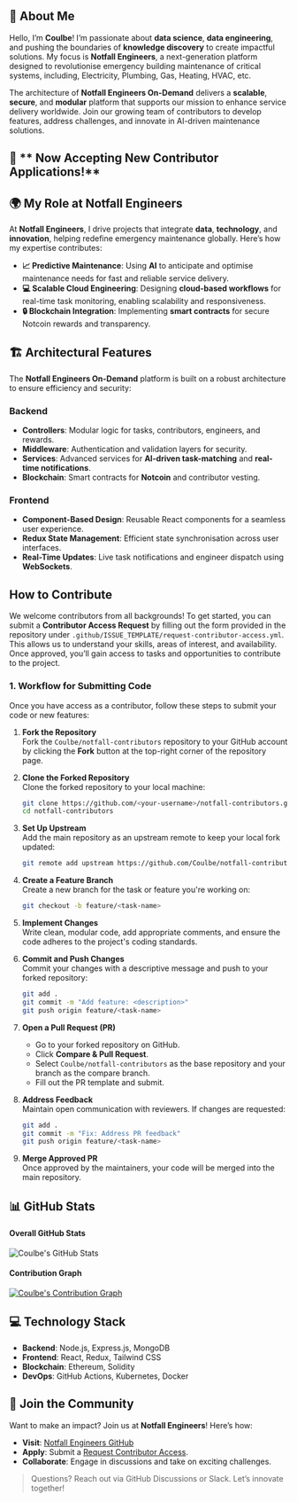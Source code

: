 ## **💫 About Me**

Hello, I’m **Coulbe**! I’m passionate about **data science**, **data engineering**, and pushing the boundaries of **knowledge discovery** to create impactful solutions. My focus is **Notfall Engineers**, a next-generation platform designed to revolutionise emergency building maintenance of critical systems, including, Electricity, Plumbing, Gas, Heating, HVAC, etc.

The architecture of **Notfall Engineers On-Demand** delivers a **scalable**, **secure**, and **modular** platform that supports our mission to enhance service delivery worldwide. Join our growing team of contributors to develop features, address challenges, and innovate in AI-driven maintenance solutions.



## 🚀 ** Now Accepting New Contributor Applications!**



## **🌍 My Role at Notfall Engineers**

At **Notfall Engineers**, I drive projects that integrate **data**, **technology**, and **innovation**, helping redefine emergency maintenance globally. Here’s how my expertise contributes:

- **📈 Predictive Maintenance**: Using **AI** to anticipate and optimise maintenance needs for fast and reliable service delivery.
- **💻 Scalable Cloud Engineering**: Designing **cloud-based workflows** for real-time task monitoring, enabling scalability and responsiveness.
- **🔒 Blockchain Integration**: Implementing **smart contracts** for secure Notcoin rewards and transparency.



## **🏗️ Architectural Features**

The **Notfall Engineers On-Demand** platform is built on a robust architecture to ensure efficiency and security:

### Backend
- **Controllers**: Modular logic for tasks, contributors, engineers, and rewards.
- **Middleware**: Authentication and validation layers for security.
- **Services**: Advanced services for **AI-driven task-matching** and **real-time notifications**.
- **Blockchain**: Smart contracts for **Notcoin** and contributor vesting.

### Frontend
- **Component-Based Design**: Reusable React components for a seamless user experience.
- **Redux State Management**: Efficient state synchronisation across user interfaces.
- **Real-Time Updates**: Live task notifications and engineer dispatch using **WebSockets**.



## **How to Contribute**

We welcome contributors from all backgrounds! To get started, you can submit a **Contributor Access Request** by filling out the form provided in the repository under `.github/ISSUE_TEMPLATE/request-contributor-access.yml`. This allows us to understand your skills, areas of interest, and availability. Once approved, you’ll gain access to tasks and opportunities to contribute to the project.


### **1. Workflow for Submitting Code**

Once you have access as a contributor, follow these steps to submit your code or new features:

1. **Fork the Repository**  
   Fork the `Coulbe/notfall-contributors` repository to your GitHub account by clicking the **Fork** button at the top-right corner of the repository page.

2. **Clone the Forked Repository**  
   Clone the forked repository to your local machine:
   ```bash
   git clone https://github.com/<your-username>/notfall-contributors.git
   cd notfall-contributors
   ```

3. **Set Up Upstream**  
   Add the main repository as an upstream remote to keep your local fork updated:
   ```bash
   git remote add upstream https://github.com/Coulbe/notfall-contributors.git
   ```

4. **Create a Feature Branch**  
   Create a new branch for the task or feature you're working on:
   ```bash
   git checkout -b feature/<task-name>
   ```

5. **Implement Changes**  
   Write clean, modular code, add appropriate comments, and ensure the code adheres to the project's coding standards.

6. **Commit and Push Changes**  
   Commit your changes with a descriptive message and push to your forked repository:
   ```bash
   git add .
   git commit -m "Add feature: <description>"
   git push origin feature/<task-name>
   ```

7. **Open a Pull Request (PR)**  
   - Go to your forked repository on GitHub.
   - Click **Compare & Pull Request**.
   - Select `Coulbe/notfall-contributors` as the base repository and your branch as the compare branch.
   - Fill out the PR template and submit.

8. **Address Feedback**  
   Maintain open communication with reviewers. If changes are requested:
   ```bash
   git add .
   git commit -m "Fix: Address PR feedback"
   git push origin feature/<task-name>
   ```

9. **Merge Approved PR**  
   Once approved by the maintainers, your code will be merged into the main repository.



## **📊 GitHub Stats**

#### **Overall GitHub Stats**
![Coulbe's GitHub Stats](https://github-readme-stats.vercel.app/api?username=Coulbe&show_icons=true&theme=radical)

#### **Contribution Graph**
[![Coulbe's Contribution Graph](https://activity-graph.herokuapp.com/graph?username=Coulbe&theme=react-dark)](https://github.com/Coulbe)



## **💻 Technology Stack**

- **Backend**: Node.js, Express.js, MongoDB
- **Frontend**: React, Redux, Tailwind CSS
- **Blockchain**: Ethereum, Solidity
- **DevOps**: GitHub Actions, Kubernetes, Docker



## **🎉 Join the Community**

Want to make an impact? Join us at **Notfall Engineers**! Here’s how:

- **Visit**: [Notfall Engineers GitHub](https://github.com/Coulbe/notfall-contributors)
- **Apply**: Submit a [Request Contributor Access](https://github.com/Coulbe/notfall-contributors/issues/new/choose).
- **Collaborate**: Engage in discussions and take on exciting challenges.

> Questions? Reach out via GitHub Discussions or Slack. Let’s innovate together!


